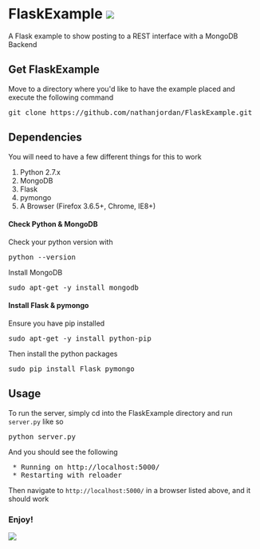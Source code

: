 # FlaskExample <img src="http://files.softicons.com/download/application-icons/free-developer-icons-by-designkode/png/32/flask.png"/>

A Flask example to show posting to a REST interface with a MongoDB Backend

## Get FlaskExample

Move to a directory where you'd like to have the example placed and execute the following command

<pre>git clone https://github.com/nathanjordan/FlaskExample.git</pre>

## Dependencies

You will need to have a few different things for this to work

1. Python 2.7.x
2. MongoDB
3. Flask
4. pymongo
5. A Browser (Firefox 3.6.5+, Chrome, IE8+)

#### Check Python & MongoDB

Check your python version with

<pre>python --version</pre>

Install MongoDB

<pre>sudo apt-get -y install mongodb</pre>

#### Install Flask & pymongo

Ensure you have pip installed

<pre>sudo apt-get -y install python-pip</pre>

Then install the python packages

<pre>sudo pip install Flask pymongo</pre>

## Usage

To run the server, simply cd into the FlaskExample directory and run <code>server.py</code> like so

<pre>python server.py</pre>

And you should see the following

<pre>
 * Running on http://localhost:5000/
 * Restarting with reloader
</pre>

Then navigate to <code>http://localhost:5000/</code> in a browser listed above, and it should work

### Enjoy!

<img src="http://mrwgifs.com/wp-content/uploads/2013/06/Spongebob-Rainbow-Of-Imagination-Reaction-Gif.gif"/>
